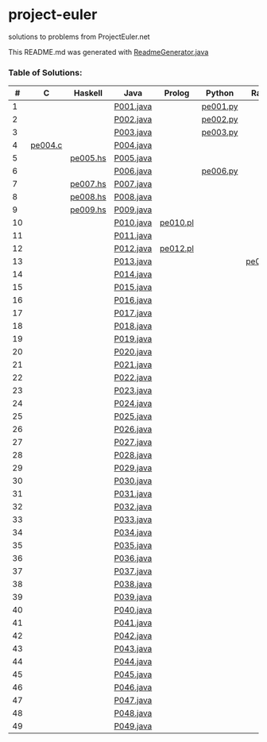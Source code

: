 # project-euler
solutions to problems from ProjectEuler.net

This README.md was generated with [ReadmeGenerator.java](https://github.com/pepers/project-euler/blob/master/java/src/main/java/ReadmeGenerator.java)

### Table of Solutions:
| # | C | Haskell | Java | Prolog | Python | Racket | 
| --- | --- | --- | --- | --- | --- | --- | 
| 1 |  |  | [P001.java](https://github.com/pepers/project-euler/blob/master/java/src/main/java/P001.java) |  | [pe001.py](https://github.com/pepers/project-euler/blob/master/python/pe001.py) |  | 
| 2 |  |  | [P002.java](https://github.com/pepers/project-euler/blob/master/java/src/main/java/P002.java) |  | [pe002.py](https://github.com/pepers/project-euler/blob/master/python/pe002.py) |  | 
| 3 |  |  | [P003.java](https://github.com/pepers/project-euler/blob/master/java/src/main/java/P003.java) |  | [pe003.py](https://github.com/pepers/project-euler/blob/master/python/pe003.py) |  | 
| 4 | [pe004.c](https://github.com/pepers/project-euler/blob/master/c/pe004.c) |  | [P004.java](https://github.com/pepers/project-euler/blob/master/java/src/main/java/P004.java) |  |  |  | 
| 5 |  | [pe005.hs](https://github.com/pepers/project-euler/blob/master/haskell/pe005.hs) | [P005.java](https://github.com/pepers/project-euler/blob/master/java/src/main/java/P005.java) |  |  |  | 
| 6 |  |  | [P006.java](https://github.com/pepers/project-euler/blob/master/java/src/main/java/P006.java) |  | [pe006.py](https://github.com/pepers/project-euler/blob/master/python/pe006.py) |  | 
| 7 |  | [pe007.hs](https://github.com/pepers/project-euler/blob/master/haskell/pe007.hs) | [P007.java](https://github.com/pepers/project-euler/blob/master/java/src/main/java/P007.java) |  |  |  | 
| 8 |  | [pe008.hs](https://github.com/pepers/project-euler/blob/master/haskell/pe008.hs) | [P008.java](https://github.com/pepers/project-euler/blob/master/java/src/main/java/P008.java) |  |  |  | 
| 9 |  | [pe009.hs](https://github.com/pepers/project-euler/blob/master/haskell/pe009.hs) | [P009.java](https://github.com/pepers/project-euler/blob/master/java/src/main/java/P009.java) |  |  |  | 
| 10 |  |  | [P010.java](https://github.com/pepers/project-euler/blob/master/java/src/main/java/P010.java) | [pe010.pl](https://github.com/pepers/project-euler/blob/master/prolog/pe010.pl) |  |  | 
| 11 |  |  | [P011.java](https://github.com/pepers/project-euler/blob/master/java/src/main/java/P011.java) |  |  |  | 
| 12 |  |  | [P012.java](https://github.com/pepers/project-euler/blob/master/java/src/main/java/P012.java) | [pe012.pl](https://github.com/pepers/project-euler/blob/master/prolog/pe012.pl) |  |  | 
| 13 |  |  | [P013.java](https://github.com/pepers/project-euler/blob/master/java/src/main/java/P013.java) |  |  | [pe013.rkt](https://github.com/pepers/project-euler/blob/master/racket/pe013.rkt) | 
| 14 |  |  | [P014.java](https://github.com/pepers/project-euler/blob/master/java/src/main/java/P014.java) |  |  |  | 
| 15 |  |  | [P015.java](https://github.com/pepers/project-euler/blob/master/java/src/main/java/P015.java) |  |  |  | 
| 16 |  |  | [P016.java](https://github.com/pepers/project-euler/blob/master/java/src/main/java/P016.java) |  |  |  | 
| 17 |  |  | [P017.java](https://github.com/pepers/project-euler/blob/master/java/src/main/java/P017.java) |  |  |  | 
| 18 |  |  | [P018.java](https://github.com/pepers/project-euler/blob/master/java/src/main/java/P018.java) |  |  |  | 
| 19 |  |  | [P019.java](https://github.com/pepers/project-euler/blob/master/java/src/main/java/P019.java) |  |  |  | 
| 20 |  |  | [P020.java](https://github.com/pepers/project-euler/blob/master/java/src/main/java/P020.java) |  |  |  | 
| 21 |  |  | [P021.java](https://github.com/pepers/project-euler/blob/master/java/src/main/java/P021.java) |  |  |  | 
| 22 |  |  | [P022.java](https://github.com/pepers/project-euler/blob/master/java/src/main/java/P022.java) |  |  |  | 
| 23 |  |  | [P023.java](https://github.com/pepers/project-euler/blob/master/java/src/main/java/P023.java) |  |  |  | 
| 24 |  |  | [P024.java](https://github.com/pepers/project-euler/blob/master/java/src/main/java/P024.java) |  |  |  | 
| 25 |  |  | [P025.java](https://github.com/pepers/project-euler/blob/master/java/src/main/java/P025.java) |  |  |  | 
| 26 |  |  | [P026.java](https://github.com/pepers/project-euler/blob/master/java/src/main/java/P026.java) |  |  |  | 
| 27 |  |  | [P027.java](https://github.com/pepers/project-euler/blob/master/java/src/main/java/P027.java) |  |  |  | 
| 28 |  |  | [P028.java](https://github.com/pepers/project-euler/blob/master/java/src/main/java/P028.java) |  |  |  | 
| 29 |  |  | [P029.java](https://github.com/pepers/project-euler/blob/master/java/src/main/java/P029.java) |  |  |  | 
| 30 |  |  | [P030.java](https://github.com/pepers/project-euler/blob/master/java/src/main/java/P030.java) |  |  |  | 
| 31 |  |  | [P031.java](https://github.com/pepers/project-euler/blob/master/java/src/main/java/P031.java) |  |  |  | 
| 32 |  |  | [P032.java](https://github.com/pepers/project-euler/blob/master/java/src/main/java/P032.java) |  |  |  | 
| 33 |  |  | [P033.java](https://github.com/pepers/project-euler/blob/master/java/src/main/java/P033.java) |  |  |  | 
| 34 |  |  | [P034.java](https://github.com/pepers/project-euler/blob/master/java/src/main/java/P034.java) |  |  |  | 
| 35 |  |  | [P035.java](https://github.com/pepers/project-euler/blob/master/java/src/main/java/P035.java) |  |  |  | 
| 36 |  |  | [P036.java](https://github.com/pepers/project-euler/blob/master/java/src/main/java/P036.java) |  |  |  | 
| 37 |  |  | [P037.java](https://github.com/pepers/project-euler/blob/master/java/src/main/java/P037.java) |  |  |  | 
| 38 |  |  | [P038.java](https://github.com/pepers/project-euler/blob/master/java/src/main/java/P038.java) |  |  |  | 
| 39 |  |  | [P039.java](https://github.com/pepers/project-euler/blob/master/java/src/main/java/P039.java) |  |  |  | 
| 40 |  |  | [P040.java](https://github.com/pepers/project-euler/blob/master/java/src/main/java/P040.java) |  |  |  | 
| 41 |  |  | [P041.java](https://github.com/pepers/project-euler/blob/master/java/src/main/java/P041.java) |  |  |  | 
| 42 |  |  | [P042.java](https://github.com/pepers/project-euler/blob/master/java/src/main/java/P042.java) |  |  |  | 
| 43 |  |  | [P043.java](https://github.com/pepers/project-euler/blob/master/java/src/main/java/P043.java) |  |  |  | 
| 44 |  |  | [P044.java](https://github.com/pepers/project-euler/blob/master/java/src/main/java/P044.java) |  |  |  | 
| 45 |  |  | [P045.java](https://github.com/pepers/project-euler/blob/master/java/src/main/java/P045.java) |  |  |  | 
| 46 |  |  | [P046.java](https://github.com/pepers/project-euler/blob/master/java/src/main/java/P046.java) |  |  |  | 
| 47 |  |  | [P047.java](https://github.com/pepers/project-euler/blob/master/java/src/main/java/P047.java) |  |  |  | 
| 48 |  |  | [P048.java](https://github.com/pepers/project-euler/blob/master/java/src/main/java/P048.java) |  |  |  | 
| 49 |  |  | [P049.java](https://github.com/pepers/project-euler/blob/master/java/src/main/java/P049.java) |  |  |  | 
